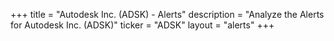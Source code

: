 +++
title = "Autodesk Inc. (ADSK) - Alerts"
description = "Analyze the Alerts for Autodesk Inc. (ADSK)"
ticker = "ADSK"
layout = "alerts"
+++

